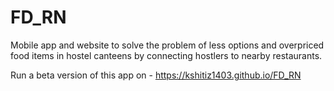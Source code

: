 # FD_RN
Mobile app and website to solve the problem of less options and overpriced food items in hostel canteens by connecting hostlers to nearby restaurants. 

Run a beta version of this app on - 
https://kshitiz1403.github.io/FD_RN
